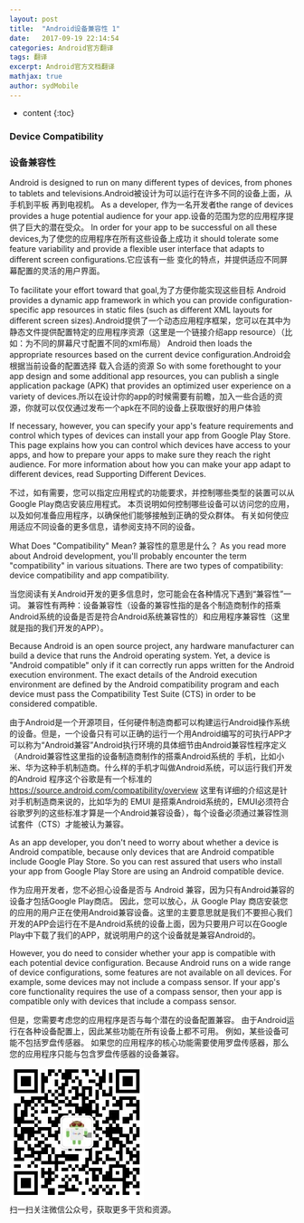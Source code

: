 ```yaml
---
layout: post    
title:  "Android设备兼容性 1"
date:   2017-09-19 22:14:54
categories: Android官方翻译
tags: 翻译
excerpt: Android官方文档翻译
mathjax: true
author: sydMobile
---
```

* content
{:toc}








### Device Compatibility
### 设备兼容性

Android is designed to run on many different types of devices, from phones to tablets and televisions.Android被设计为可以运行在许多不同的设备上面，从手机到平板 再到电视机。 As a developer, 作为一名开发者the range of devices provides a huge potential audience for your app.设备的范围为您的应用程序提供了巨大的潜在受众。 In order for your app to be successful on all these devices,为了使您的应用程序在所有这些设备上成功 it should tolerate some feature variability and provide a flexible user interface that adapts to different screen configurations.它应该有一些 变化的特点，并提供适应不同屏幕配置的灵活的用户界面。

To facilitate your effort toward that goal,为了方便你能实现这些目标 Android provides a dynamic app framework in which you can provide configuration-specific app resources in static files (such as different XML layouts for different screen sizes).Android提供了一个动态应用程序框架，您可以在其中为静态文件提供配置特定的应用程序资源（这里是一个链接介绍app resource）（比如：为不同的屏幕尺寸配置不同的xml布局） Android then loads the appropriate resources based on the current device configuration.Android会根据当前设备的配置选择 载入合适的资源 So with some forethought to your app design and some additional app resources, you can publish a single application package (APK) that provides an optimized user experience on a variety of devices.所以在设计你的app的时候需要有前瞻，加入一些合适的资源，你就可以仅仅通过发布一个apk在不同的设备上获取很好的用户体验

If necessary, however, you can specify your app's feature requirements and control which types of devices can install your app from Google Play Store. This page explains how you can control which devices have access to your apps, and how to prepare your apps to make sure they reach the right audience. For more information about how you can make your app adapt to different devices, read Supporting Different Devices.

不过，如有需要，您可以指定应用程式的功能要求，并控制哪些类型的装置可以从Google Play商店安装应用程式。 本页说明如何控制哪些设备可以访问您的应用，以及如何准备应用程序，以确保他们能够接触到正确的受众群体。 有关如何使应用适应不同设备的更多信息，请参阅支持不同的设备。

What Does "Compatibility" Mean? 兼容性的意思是什么？
As you read more about Android development, you'll probably encounter the term "compatibility" in various situations. There are two types of compatibility: device compatibility and app compatibility.

当您阅读有关Android开发的更多信息时，您可能会在各种情况下遇到“兼容性”一词。 兼容性有两种：设备兼容性（设备的兼容性指的是各个制造商制作的搭乘Android系统的设备是否是符合Android系统兼容性的）和应用程序兼容性（这里 就是指的我们开发的APP）。

Because Android is an open source project, any hardware manufacturer can build a device that runs the Android operating system. Yet, a device is "Android compatible" only if it can correctly run apps written for the Android execution environment. The exact details of the Android execution environment are defined by the Android compatibility program and each device must pass the Compatibility Test Suite (CTS) in order to be considered compatible.

由于Android是一个开源项目，任何硬件制造商都可以构建运行Android操作系统的设备。但是，一个设备只有可以正确的运行一个用Android编写的可执行APP才可以称为“Android兼容”Android执行环境的具体细节由Android兼容性程序定义（Android兼容性这里指的设备制造商制作的搭乘Android系统的 手机，比如小米、华为这种手机制造商。什么样的手机才叫做Android系统，可以运行我们开发的Android 程序这个谷歌是有一个标准的 https://source.android.com/compatibility/overview 这里有详细的介绍这是针对手机制造商来说的，比如华为的 EMUI 是搭乘Android系统的，EMUI必须符合谷歌罗列的这些标准才算是一个Android兼容设备），每个设备必须通过兼容性测试套件（CTS）才能被认为兼容。

As an app developer, you don't need to worry about whether a device is Android compatible, because only devices that are Android compatible include Google Play Store. So you can rest assured that users who install your app from Google Play Store are using an Android compatible device.

作为应用开发者，您不必担心设备是否与 Android 兼容，因为只有Android兼容的设备才包括Google Play商店。 因此，您可以放心，从 Google Play 商店安装您的应用的用户正在使用Android兼容设备。这里的主要意思就是我们不要担心我们开发的APP会运行在不是Android系统的设备上面，因为只要用户可以在Google Play中下载了我们的APP，就说明用户的这个设备就是兼容Android的。

However, you do need to consider whether your app is compatible with each potential device configuration. Because Android runs on a wide range of device configurations, some features are not available on all devices. For example, some devices may not include a compass sensor. If your app's core functionality requires the use of a compass sensor, then your app is compatible only with devices that include a compass sensor.

但是，您需要考虑您的应用程序是否与每个潜在的设备配置兼容。 由于Android运行在各种设备配置上，因此某些功能在所有设备上都不可用。 例如，某些设备可能不包括罗盘传感器。 如果您的应用程序的核心功能需要使用罗盘传感器，那么您的应用程序只能与包含罗盘传感器的设备兼容。  


![扫一扫关注微信公众号，获取更多干货和资源](https://raw.githubusercontent.com/sydmobile/sydmobile.github.io/master/pic/myqr.png)  
扫一扫关注微信公众号，获取更多干货和资源。
